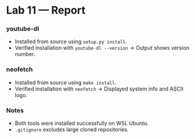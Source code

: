 # Lab 11 — Report


### youtube-dl
- Installed from source using `setup.py install`.
- Verified installation with `youtube-dl --version` → Output shows version number.


### neofetch
- Installed from source using `make install`.
- Verified installation with `neofetch` → Displayed system info and ASCII logo.


### Notes
- Both tools were installed successfully on WSL Ubuntu.
- `.gitignore` excludes large cloned repositories.

